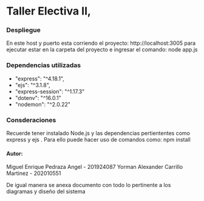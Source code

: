# Taller Electiva II, 

### Despliegue

En este host y puerto esta corriendo el proyecto: http://localhost:3005
para ejecutar estar en la carpeta del proyecto e ingresar el comando: node app.js

### Dependencias utilizadas

- "express": "^4.18.1",
- "ejs": "^3.1.8",
- "express-session": "^1.17.3"
- "dotenv": "^16.0.1"
- "nodemon": "^2.0.22"

### Consderaciones

Recuerde tener instalado Node.js y las dependencias pertiententes como express y ejs . Para ello puede hacer uso de comandos como: npm install
 

#### Autor: 
Miguel Enrique Pedraza Angel - 201924087
Yorman Alexander Carrillo Martinez - 202010551

De igual manera se anexa documento con todo lo pertinente a los diagramas y diseño del sistema

